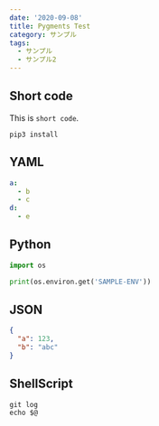 ```yaml
---
date: '2020-09-08'
title: Pygments Test
category: サンプル
tags:
  - サンプル
  - サンプル2
---
```


## Short code

This is `short code`.

`pip3 install `

## YAML

```yaml
a:
  - b
  - c
d:
  - e
```

## Python

```python
import os

print(os.environ.get('SAMPLE-ENV'))

```

## JSON

```json
{
  "a": 123,
  "b": "abc"
}
```

## ShellScript

```shell
git log
echo $@
```
